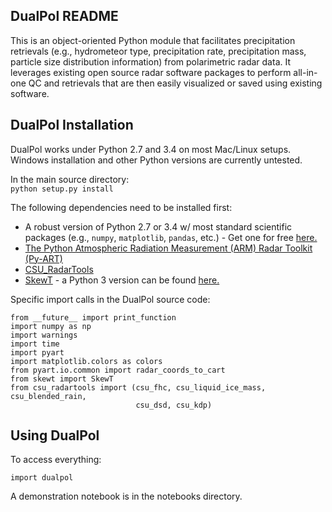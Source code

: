 DualPol README
--------------
This is an object-oriented Python module that facilitates precipitation retrievals (e.g., hydrometeor type, precipitation rate, precipitation mass, particle size distribution information) from polarimetric radar data. It leverages existing open source radar software packages to perform all-in-one QC and retrievals that are then easily visualized or saved using existing software.

DualPol Installation
--------------------
DualPol works under Python 2.7  and 3.4 on most Mac/Linux setups. Windows installation and other Python versions are currently untested.

In the main source directory:  
`python setup.py install`

The following dependencies need to be installed first:

- A robust version of Python 2.7  or 3.4 w/ most standard scientific packages (e.g., `numpy`, `matplotlib`, `pandas`, etc.) - Get one for free [here.](https://store.continuum.io/cshop/anaconda/)
- [The Python Atmospheric Radiation Measurement (ARM) Radar Toolkit (Py-ART)](https://github.com/ARM-DOE/pyart)
- [CSU_RadarTools](https://github.com/CSU-Radarmet/CSU_RadarTools)
- [SkewT](https://pypi.python.org/pypi/SkewT) - a Python 3 version can be found [here.](https://github.com/tjlang/SkewT)

Specific import calls in the DualPol source code:

```
from __future__ import print_function
import numpy as np
import warnings
import time
import pyart
import matplotlib.colors as colors
from pyart.io.common import radar_coords_to_cart
from skewt import SkewT
from csu_radartools import (csu_fhc, csu_liquid_ice_mass, csu_blended_rain,
                            csu_dsd, csu_kdp)
```

Using DualPol
-------------
To access everything:
```
import dualpol
```
A demonstration notebook is in the notebooks directory.
